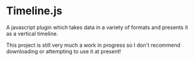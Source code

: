 # Timeline.js
A javascript plugin which takes data in a variety of formats and presents it as a vertical timeline.

This project is still very much a work in progress so I don't recommend downloading or attempting to use it at present!
